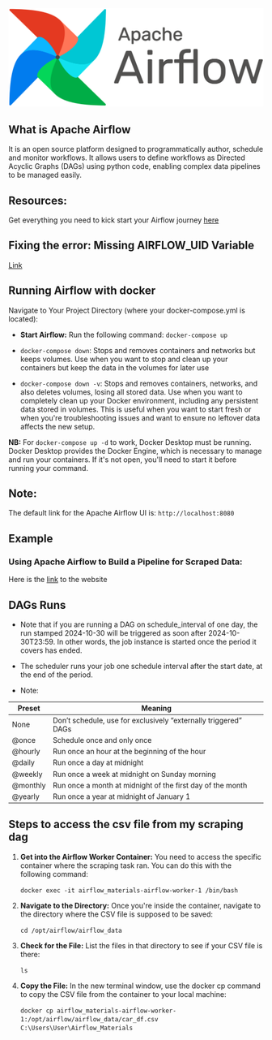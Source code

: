 ![](https://github.com/MithamoMorgan/Apache-Airflow/blob/master/AirflowLogo.png)

## What is Apache Airflow

It is an open source platform designed to programmatically author, schedule and monitor workflows. It allows users to define workflows as Directed Acyclic Graphs (DAGs) using python code, enabling complex data pipelines to be managed easily.

## Resources:

Get everything you need to kick start your Airflow journey [here](https://www.datacamp.com/tutorial/getting-started-with-apache-airflow)

## Fixing the error: Missing AIRFLOW_UID Variable
[Link](https://ourtechroom.com/tech/fix-airflow-error-missing-airflow-uid-variable/)

## Running Airflow with docker

Navigate to Your Project Directory (where your docker-compose.yml is located):

* **Start Airflow:** Run the following command: `docker-compose up`
  
* `docker-compose down`: Stops and removes containers and networks but keeps volumes. Use when you want to stop and clean up your containers but keep the data in the volumes for later use

* `docker-compose down -v`: Stops and removes containers, networks, and also deletes volumes, losing all stored data. Use when you want to completely clean up your Docker environment, including any persistent data stored in volumes. This is useful when you want to start fresh or when you're troubleshooting issues and want to ensure no leftover data affects the new setup.

**NB:** For `docker-compose up -d` to work, Docker Desktop must be running. Docker Desktop provides the Docker Engine, which is necessary to manage and run your containers. If it's not open, you'll need to start it before running your command.

## Note:
The default link for the Apache Airflow UI is:
`http://localhost:8080
`

## Example

### Using Apache Airflow to Build a Pipeline for Scraped Data:

Here is the [link](https://oxylabs.io/blog/building-scraping-pipeline-apache-airflow?utm_source=youtube&utm_medium=organic_video&utm_content=Building%20Scraping%20Pipelines%20With%20Apache%20Airflow) to the website

## DAGs Runs

* Note that if you are running a DAG on schedule_interval of one day, the run stamped 2024-10-30 will be triggered as soon after 2024-10-30T23:59. In other words, the job instance is started once the period it covers has ended.

* The scheduler runs your job one schedule interval after the start date, at the end of the period.

* Note:

| Preset    | Meaning                                                             |
|-----------|---------------------------------------------------------------------|
| None      | Don’t schedule, use for exclusively “externally triggered” DAGs     |
| @once     | Schedule once and only once                                          |
| @hourly   | Run once an hour at the beginning of the hour                       |
| @daily    | Run once a day at midnight                                          |
| @weekly   | Run once a week at midnight on Sunday morning                       |
| @monthly  | Run once a month at midnight of the first day of the month         |
| @yearly   | Run once a year at midnight of January 1                            |

## Steps to access the csv file from my scraping dag

1. **Get into the Airflow Worker Container:** You need to access the specific container where the scraping task ran. You can do this with the following command:
   
   `docker exec -it airflow_materials-airflow-worker-1 /bin/bash
`
2. **Navigate to the Directory:** Once you're inside the container, navigate to the directory where the CSV file is supposed to be saved:
   
    `cd /opt/airflow/airflow_data
`
3. **Check for the File:** List the files in that directory to see if your CSV file is there:

   `ls`

4. **Copy the File:** In the new terminal window, use the docker cp command to copy the CSV file from the container to your local machine:

   `docker cp airflow_materials-airflow-worker-1:/opt/airflow/airflow_data/car_df.csv C:\Users\User\Airflow_Materials
`



